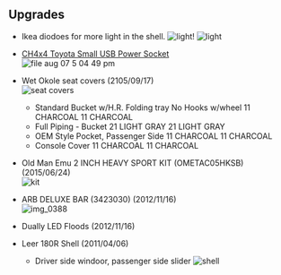 ## Upgrades

- Ikea diodoes for more light in the shell.
![light!](https://cloud.githubusercontent.com/assets/325813/20251112/bf80145a-a9d3-11e6-979c-25e88069411f.jpg)
![light](https://cloud.githubusercontent.com/assets/325813/20251111/bf7f9048-a9d3-11e6-89ac-efa6ef3564b0.jpg)

- [CH4x4 Toyota Small USB Power Socket](https://www.amazon.com/gp/product/B00TEICVHY/ref=oh_aui_detailpage_o00_s00?ie=UTF8&psc=1)  
![file aug 07 5 04 49 pm](https://cloud.githubusercontent.com/assets/325813/17466007/f3e48352-5cc1-11e6-90cc-c367e3ced5e9.jpeg)
- Wet Okole seat covers (2105/09/17)  
![seat covers](https://cloud.githubusercontent.com/assets/325813/16988239/f7444b5a-4e4c-11e6-90a7-b525f985aee7.JPG)  
  - Standard Bucket w/H.R. Folding tray No Hooks w/wheel	11 CHARCOAL	11 CHARCOAL 	
  - Full Piping - Bucket	21 LIGHT GRAY	21 LIGHT GRAY	 
  - OEM Style Pocket, Passenger Side	11 CHARCOAL	11 CHARCOAL	 
  - Console Cover	11 CHARCOAL	11 CHARCOAL  

- Old Man Emu 2 INCH HEAVY SPORT KIT (OMETAC05HKSB) (2015/06/24)  
![kit](https://cloud.githubusercontent.com/assets/325813/8370346/c667b9b0-1b83-11e5-84fe-7668781f59fb.PNG)

- ARB DELUXE BAR (3423030) (2012/11/16)  
![img_0388](https://cloud.githubusercontent.com/assets/325813/8370593/1eb913f4-1b87-11e5-820e-55283e075aa6.jpg)

- Dually LED Floods (2012/11/16)

- Leer 180R Shell (2011/04/06)  
  - Driver side windoor, passenger side slider
![shell](https://lh3.googleusercontent.com/-8FRqFBXP_MU/TdHYKa7zTpI/AAAAAAAASic/ODByVZvjSVc/s800/DSC_44660.jpg)
